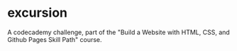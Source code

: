 # excursion
A codecademy challenge, part of the "Build a Website with HTML, CSS, and Github Pages Skill Path" course.
